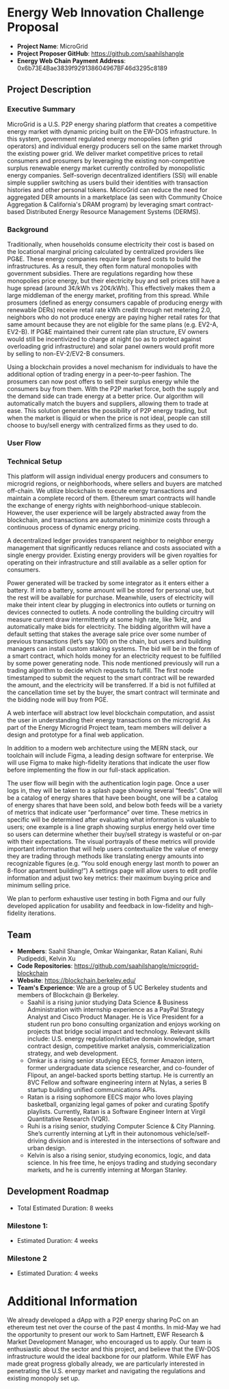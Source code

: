 # Energy Web Innovation Challenge Proposal
* **Project Name**: MicroGrid
* **Project Proposer GitHub**: https://github.com/saahilshangle
* **Energy Web Chain Payment Address**: 0x6b73E4Bae3839f929138604967BF46d3295c8189

## Project Description
### Executive Summary
MicroGrid is a U.S. P2P energy sharing platform that creates a competitive energy market with dynamic pricing built on the EW-DOS infrastructure. In this system, government regulated energy monopolies (often grid operators) and individual energy producers sell on the same market through the existing power grid. We deliver market competitive prices to retail consumers and prosumers by leveraging the existing non-competitive surplus renewable energy market currently controlled by monopolistic energy companies. Self-soverign decentralized identifiers (SSI) will enable simple supplier switching as users build their identities with transaction histories and other personal tokens. MicroGrid can reduce the need for aggregated DER amounts in a marketplace (as seen with Community Choice Aggregation & California's DRAM program) by leveraging smart contract-based Distributed Energy Resource Management Systems (DERMS).

### Background
Traditionally, when households consume electricity their cost is based on the locational marginal pricing calculated by centralized providers like PG&E. These energy companies require large fixed costs to build the infrastructures. As a result, they often form natural monopolies with government subsidies. There are regulations regarding how these monopolies price energy, but their electricity buy and sell prices still have a huge spread (around 3¢/kWh vs 20¢/kWh). This effectively makes them a large middleman of the energy market, profiting from this spread. 
While prosumers (defined as energy consumers capable of producing energy with renewable DERs) receive retail rate kWh credit through net metering 2.0, neighbors who do not produce energy are paying higher retail rates for that same amount because they are not eligible for the same plans (e.g. EV2-A, EV2-B). If PG&E maintained their current rate plan structure, EV owners would still be incentivized to charge at night (so as to protect against overloading grid infrastructure) and solar panel owners would profit more by selling to non-EV-2/EV2-B consumers.



Using a blockchain provides a novel mechanism for individuals to have the additional option of trading energy in a peer-to-peer fashion. The prosumers can now post offers to sell their surplus energy while the consumers buy from them. With the P2P market force, both the supply and the demand side can trade energy at a better price. Our algorithm will automatically match the buyers and suppliers, allowing them to trade at ease. This solution generates the possibility of P2P energy trading, but when the market is illiquid or when the price is not ideal, people can still choose to buy/sell energy with centralized firms as they used to do.

### User Flow



### Technical Setup

This platform will assign individual energy producers and consumers to microgrid regions, or neighborhoods, where sellers and buyers are matched off-chain. We utilize blockchain to execute energy transactions and maintain a complete record of them. Ethereum smart contracts will handle the exchange of energy rights with neighborhood-unique stablecoin. However, the user experience will be largely abstracted away from the blockchain, and transactions are automated to minimize costs through a continuous process of dynamic energy pricing.

A decentralized ledger provides transparent neighbor to neighbor energy management that significantly reduces reliance and costs associated with a single energy provider. Existing energy providers will be given royalties for operating on their infrastructure and still available as a seller option for consumers.







Power generated will be tracked by some integrator as it enters either a battery. If into a battery, some amount will be stored for personal use, but the rest will be available for purchase. Meanwhile, users of electricity will make their intent clear by plugging in electronics into outlets or turning on devices connected to outlets. A node controlling the building circuitry will measure current draw intermittently at some high rate, like 1kHz, and automatically make bids for electricity. The bidding algorithm will have a default setting that stakes the average sale price over some number of previous transactions (let’s say 100) on the chain, but users and building managers can install custom staking systems. The bid will be in the form of a smart contract, which holds money for an electricity request to be fulfilled by some power generating node. This node mentioned previously will run a trading algorithm to decide which requests to fulfill. The first node timestamped to submit the request to the smart contract will be rewarded the amount, and the electricity will be transferred. If a bid is not fulfilled at the cancellation time set by the buyer, the smart contract will terminate and the bidding node will buy from PGE.


A web interface will abstract low level blockchain computation, and assist the user in understanding their energy transactions on the microgrid. As part of the Energy Microgrid Project team, team members will deliver a design and prototype for a final web application.

In addition to a modern web architecture using the MERN stack, our toolchain will include Figma, a leading design software for enterprise. We will use Figma to make high-fidelity iterations that indicate the user flow before implementing the flow in our full-stack application.

The user flow will begin with the authentication login page. Once a user logs in, they will be taken to a splash page showing several “feeds”. One will be a catalog of energy shares that have been bought, one will be a catalog of energy shares that have been sold, and below both feeds will be a variety of metrics that indicate user “performance” over time. These metrics in specific will be determined after evaluating what information is valuable to users; one example is a line graph showing surplus energy held over time so users can determine whether their buy/sell strategy is wasteful or on-par with their expectations. The visual portrayals of these metrics will provide important information that will help users contextualize the value of energy they are trading through methods like translating energy amounts into recognizable figures (e.g. “You sold enough energy last month to power an 8-floor apartment building!”) A settings page will allow users to edit profile information and adjust two key metrics: their maximum buying price and minimum selling price. 

We plan to perform exhaustive user testing in both Figma and our fully developed application for usability and feedback in low-fidelity and high-fidelity iterations.



## Team
* **Members**: Saahil Shangle, Omkar Waingankar, Ratan Kaliani, Ruhi Pudipeddi, Kelvin Xu
* **Code Repositories**: https://github.com/saahilshangle/microgrid-blockchain
* **Website**: https://blockchain.berkeley.edu/
* **Team's Experience**:
We are a group of 5 UC Berkeley students and members of Blockchain @ Berkeley. 
  * Saahil is a rising junior studying Data Science & Business Administration with internship experience as a PayPal Strategy Analyst and Cisco Product Manager. He is Vice President for a student run pro bono consulting organization and enjoys working on projects that bridge social impact and technology. Relevant skills include: U.S. energy regulation/initiative domain knowledge, smart contract design, competitive market analysis, commericialization strategy, and web development.
  * Omkar is a rising senior studying EECS, former Amazon intern, former undergraduate data science researcher, and co-founder of Flipout, an angel-backed sports betting startup. He is currently an 8VC Fellow and software engineering intern at Nylas, a series B startup building unified communications APIs. 
  * Ratan is a rising sophomore EECS major who loves playing basketball, organizing legal games of poker and curating Spotify playlists. Currently, Ratan is a Software Engineer Intern at Virgil Quantitative Research (VQR). 
  * Ruhi is a rising senior, studying Computer Science & City Planning. She’s currently interning at Lyft in their autonomous vehicle/self-driving division and is interested in the intersections of software and urban design.
  * Kelvin is also a rising senior, studying economics, logic, and data science. In his free time, he enjoys trading and studying secondary markets, and he is currently interning at Morgan Stanley. 

## Development Roadmap
* Total Estimated Duration: 8 weeks

### Milestone 1: 
* Estimated Duration: 4 weeks

### Milestone 2
* Estimated Duration: 4 weeks

# Additional Information
We already developed a dApp with a P2P energy sharing PoC on an ethereum test net over the course of the past 4 months. In mid-May we had the opportunity to present our work to Sam Hartnett, EWF Research & Market Development Manager, who encouraged us to apply. Our team is enthusiastic about the sector and this project, and believe that the EW-DOS infrastructure would the ideal backbone for our platform. While EWF has made great progress globally already, we are particularly interested in penetrating the U.S. energy market and navigating the regulations and existing monopoly set up. 
